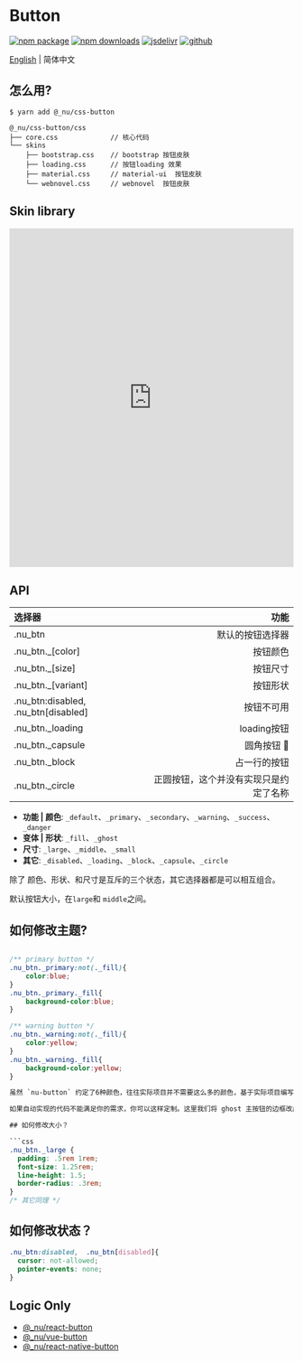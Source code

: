 # Button

[![npm package][npm-badge]][npm-url]
[![npm downloads][npm-downloads]][npm-url]
[![jsdelivr][jsdelivr-badge]][jsdelivr-url]
[![github][git-badge]][git-url]

[npm-badge]: https://img.shields.io/npm/v/@_nu/css-button.svg
[npm-url]: https://www.npmjs.org/package/@_nu/css-button
[npm-downloads]: https://img.shields.io/npm/dw/@_nu/css-button
[git-url]: https://github.com/nu-system/react
[git-badge]: https://img.shields.io/github/stars/nu-system/react.svg?style=social
[jsdelivr-badge]: https://data.jsdelivr.com/v1/package/npm/@_nu/css-button/badge
[jsdelivr-url]: https://www.jsdelivr.com/package/npm/@_nu/css-button

[English](https://nu-system.github.io/css/button/) | 简体中文

## 怎么用?

```
$ yarn add @_nu/css-button
```

```
@_nu/css-button/css
├── core.css             // 核心代码
└── skins
    ├── bootstrap.css    // bootstrap 按钮皮肤
    ├── loading.css      // 按钮loading 效果
    ├── material.css     // material-ui  按钮皮肤
    └── webnovel.css     // webnovel  按钮皮肤
```

## Skin library

<iframe height="600" style="width: 100%;" scrolling="no" title="nu-button-bootstrap" src="https://codepen.io/ziven27/embed/wbXgba?height=265&theme-id=light&default-tab=result" frameborder="no" allowtransparency="true" allowfullscreen="true">
  See the Pen <a href='https://codepen.io/ziven27/pen/wbXgba'>nu-button-bootstrap</a> by ziven27
  (<a href='https://codepen.io/ziven27'>@ziven27</a>) on <a href='https://codepen.io'>CodePen</a>.
</iframe>

## API

| 选择器 |  功能 |
|:-------------|------:|
| .nu_btn | 默认的按钮选择器 |
| .nu_btn._[color] | 按钮颜色 |
| .nu_btn._[size] | 按钮尺寸 |
| .nu_btn._[variant] | 按钮形状 |
| .nu_btn:disabled, .nu_btn[disabled] | 按钮不可用 |
| .nu_btn._loading | loading按钮 |
| .nu_btn._capsule | 圆角按钮 💊 |
| .nu_btn._block | 占一行的按钮 |
| .nu_btn._circle | 正圆按钮，这个并没有实现只是约定了名称 |

- **功能 | 颜色**: `_default`、`_primary`、`_secondary`、`_warning`、`_success`、`_danger`
- **变体 | 形状**: `_fill`、`_ghost`
- **尺寸**: `_large`、`_middle`、`_small`
- **其它**: `_disabled`、`_loading`、`_block`、`_capsule`、`_circle`

除了 颜色、形状、和尺寸是互斥的三个状态，其它选择器都是可以相互组合。

默认按钮大小，在`large`和 `middle`之间。

## 如何修改主题?

```scss

/** primary button */
.nu_btn._primary:not(._fill){
    color:blue;
}
.nu_btn._primary._fill{
    background-color:blue;
}

/** warning button */
.nu_btn._warning:not(._fill){
    color:yellow;
}
.nu_btn._warning._fill{
    background-color:yellow;
}

虽然 `nu-button` 约定了6种颜色，往往实际项目并不需要这么多的颜色，基于实际项目编写即可。

如果自动实现的代码不能满足你的需求，你可以这样定制。这里我们将 ghost 主按钮的边框改成了红色。

## 如何修改大小？

```css
.nu_btn._large {
  padding: .5rem 1rem;
  font-size: 1.25rem;
  line-height: 1.5;
  border-radius: .3rem;
}
/* 其它同理 */
```

## 如何修改状态？

```css
.nu_btn:disabled,  .nu_btn[disabled]{
  cursor: not-allowed;
  pointer-events: none;
}
```

## Logic Only

- [@_nu/react-button](https://nu-system.github.io/zh/react/button/)
- [@_nu/vue-button](https://nu-system.github.io/zh/vue/button/)
- [@_nu/react-native-button](https://nu-system.github.io/zh/react-native/button/)

